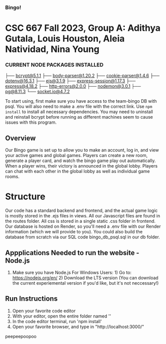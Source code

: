 ### Bingo!
# CSC 667 Fall 2023, Group A: Adithya Gutala, Louis Houston, Aleia Natividad, Nina Young

### CURRENT NODE PACKAGES INSTALLED 
├── bcrypt@5.1.1
├── body-parser@1.20.2
├── cookie-parser@1.4.6
├── dotenv@16.3.1
├── ejs@3.1.9
├── express-session@1.17.3
├── express@4.18.2
├── http-errors@2.0.0
├── nodemon@3.0.1
├── pg@8.11.3
└── socket.io@4.7.2

To start using, first make sure you have access to the team-bingo DB with psql. You will also need to make a .env file with the correct link.
Use ```npm install``` to install all necessary dependencies. You may need to uninstall and reinstall bcrypt before running as different machines seem to cause issues with this program.

## Overview
Our Bingo game is set up to allow you to make an account, log in, and view your active games and global games. Players can create a new room, generate a player card, and watch the bingo game play out automatically. When a player wins, their victory is announced in the global lobby. Players can chat with each other in the global lobby as well as individual game rooms.

# Structure
Our code has a standard backend and frontend, and the actual game logic is mostly stored in the .ejs files in views. All our Javascript files are found in the routes folder. All css is stored in a single static .css folder in frontend.
Our database is hosted on Render, so you'll need a .env file with our Render information (which we will provide to you). 
You could also build the database from scratch via our SQL code bingo_db_psql.sql in our db folder.

## Appplications Needed to run the website - Node.js
1. Make sure you have Node.js
    For Windows Users:
        1) Go to: https://nodejs.org/en/
        2) Download the LTS version (You can download the current experiemental version if you'd like, but it's not neccessary!)

## Run Instructions
1. Open your favorite code editor
2. With your editor, open the entire folder named '<insert our repo name here>'
3. In the code editor terminal, run 'npm install'
4. Open your favorite browser, and type in "http://localhost:3000/"


peepeepoopoo
